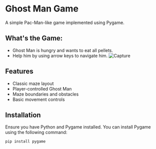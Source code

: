 # Ghost Man Game
A simple Pac-Man-like game implemented using Pygame.

## What's the Game:
- Ghost Man is hungry and wants to eat all pellets.
- Help him by using arrow keys to navigate him.
![Capture](https://github.com/AbuzarTirmizi/BanoQabil2.0PythonCourse/raw/main/assets/156196658/23ce1e12-4484-4eda-91b6-1505482ecab4.png)

## Features
- Classic maze layout
- Player-controlled Ghost Man
- Maze boundaries and obstacles
- Basic movement controls

## Installation
Ensure you have Python and Pygame installed. You can install Pygame using the following command:

```bash
pip install pygame 
